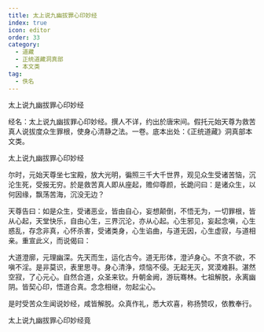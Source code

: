 ```yaml
---
title: 太上说九幽拔罪心印妙经
index: true
icon: editor
order: 33
category:
  - 道藏
  - 正统道藏洞真部
  - 本文类
tag:
  - 佚名
---
```


太上说九幽拔罪心印妙经  

经名：太上说九幽拔罪心印妙经。撰人不详，约出於唐宋间。假托元始天尊为救苦真人说拔度众生罪根，使身心清静之法。一卷。底本出处：《正统道藏》洞真部本文类。  

太上说九幽拔罪心印妙经  

尔时，元始天尊坐七宝殿，放大光明，徧照三千大千世界，观见众生受诸苦恼，沉沦生死，受报无穷。於是救苦真人即从座起，赡仰尊颜，长跪问曰：是诸众生，以何因缘，飘荡苦海，沉没无边？  

天尊告曰：如是众生，受诸恶业，皆由自心，妄想颠倒，不悟无为，一切罪根，皆从心起，天堂快乐，自由心生，三界沉沦，亦从心起。心生邪见，妄起念嗔，心生惑乱，存念非真，心怀杀害，受诸类身，心生谄曲，与道无因，心生虚寂，与道相亲。重宣此义，而说偈曰：  

大道澄廓，元理幽深。先天而生，运化古今。道无形体，澄泸身心。不贪不欲，不嗔不淫。是非莫识，表里思寻。身心清浄，烦恼不侵。无起无灭，冥漠难斟。湛然空寂，了心元心。自然合道，众圣来钦。升朝金阙，游玩骞林。七祖解脱，永离幽阴。皆契心印，悟道合真。念念相继，勿起尘心。  

是时受苦众生闻说妙经，咸皆解脱。众真作礼，悉大欢喜，称扬赞叹，依教奉行。  

太上说九幽拔罪心印妙经竟  
